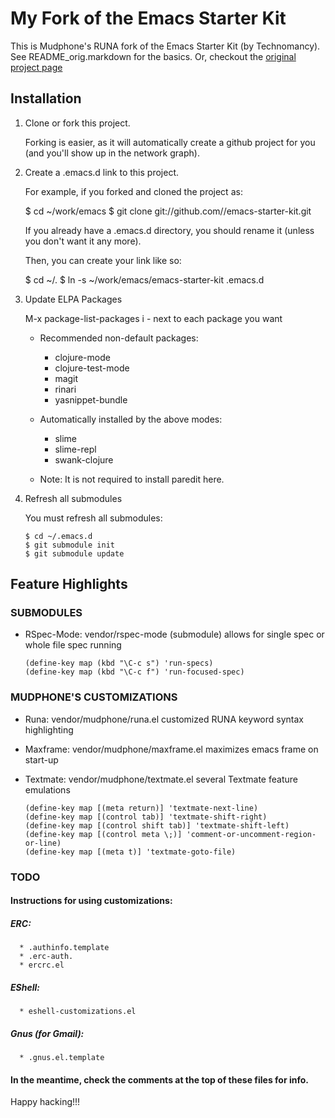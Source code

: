 # My Fork of the Emacs Starter Kit

This is Mudphone's RUNA fork of the Emacs Starter Kit (by Technomancy).
See README_orig.markdown for the basics.  Or, checkout the
  [original project page](http://github.com/technomancy/emacs-starter-kit
  "Technomancy's Emacs Starter Kit on Github")


## Installation

1. Clone or fork this project.

   Forking is easier, as it will automatically create a github project for you
   (and you'll show up in the network graph).


2. Create a .emacs.d link to this project.

   For example, if you forked and cloned the project as:

     $ cd ~/work/emacs
     $ git clone git://github.com/<your user name>/emacs-starter-kit.git

   If you already have a .emacs.d directory, you should rename it
   (unless you don't want it any more).

   Then, you can create your link like so:

     $ cd ~/.
     $ ln -s ~/work/emacs/emacs-starter-kit .emacs.d


3. Update ELPA Packages

     M-x package-list-packages
     i - next to each package you want

     * Recommended non-default packages:
       - clojure-mode
       - clojure-test-mode
       - magit
       - rinari
       - yasnippet-bundle

     * Automatically installed by the above modes:
       - slime
       - slime-repl
       - swank-clojure

     * Note: It is not required to install paredit here.


4. Refresh all submodules

   You must refresh all submodules:

       $ cd ~/.emacs.d
       $ git submodule init
       $ git submodule update


## Feature Highlights

### SUBMODULES

- RSpec-Mode: vendor/rspec-mode (submodule)
  allows for single spec or whole file spec running

      (define-key map (kbd "\C-c s") 'run-specs)
      (define-key map (kbd "\C-c f") 'run-focused-spec)

### MUDPHONE'S CUSTOMIZATIONS

- Runa: vendor/mudphone/runa.el
  customized RUNA keyword syntax highlighting

- Maxframe: vendor/mudphone/maxframe.el
  maximizes emacs frame on start-up

- Textmate: vendor/mudphone/textmate.el
  several Textmate feature emulations

      (define-key map [(meta return)] 'textmate-next-line)
      (define-key map [(control tab)] 'textmate-shift-right)
      (define-key map [(control shift tab)] 'textmate-shift-left)
      (define-key map [(control meta \;)] 'comment-or-uncomment-region-or-line)
      (define-key map [(meta t)] 'textmate-goto-file)

### TODO

#### Instructions for using customizations:

##### ERC:
      * .authinfo.template
      * .erc-auth.
      * ercrc.el

##### EShell:
      * eshell-customizations.el

##### Gnus (for Gmail):
      * .gnus.el.template

#### In the meantime, check the comments at the top of these files for info.


Happy hacking!!!


